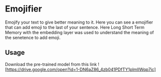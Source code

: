 # Emojifier
Emojify your text to give better meaning to it. Here you can see a emojifier that can add emoji to the last of your sentence. 
Here Long Short Term Memory with the embedding layer was used to understand the meaning of the senetence to add emoji. 
## Usage
Download the pre-trained model from this link ![https://drive.google.com/open?id=1-DN6aZ86_4zb041PDfTY1plmlIWqp7ic]
